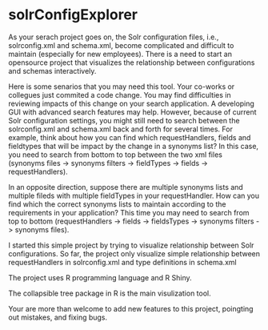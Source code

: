 # solrConfigExplorer
As your serach project goes on, the Solr configuration files, i.e., solrconfig.xml and schema.xml, become complicated and difficult to maintain (especially for new employees). There is a need to start an opensource project that visualizes the relationship between configurations and schemas interactively. 

Here is some senarios that you may need this tool. Your co-works or collegues just commited a code change. You may find difficulties in reviewing impacts of this change on your search application. A developing GUI with advanced search features may help. However, because of current Solr configuration settings, you might still need to search between the solrconfig.xml and schema.xml back and forth for several times. For example, think about how you can find which requestHandlers, fields and fieldtypes that will be impact by the change in a synonyms list? In this case, you need to search from bottom to top between the two xml files (synonyms files -> synonyms filters -> fieldTypes -> fields -> requestHandlers). 

In an opposite direction, suppose there are multiple synonyms lists and multiple fileds with multiple fieldTypes in your requestHandler. How can you find which the correct synonyms lists to maintain according to the requirements in your application? This time you may need to search from top to bottom (requestHandlers -> fields -> fieldsTypes -> synonyms filters -> synonyms files).

I started this simple project by trying to visualize relationship between Solr configurations. So far, the project only visualize simple relationship between requestHandlers in solrconfig.xml and type definitions in schema.xml

The project uses R programming language and R Shiny. 

The collapsible tree package in R is the main visulization tool. 

Your are more than welcome to add new features to this project, poingting out mistakes, and fixing bugs. 
